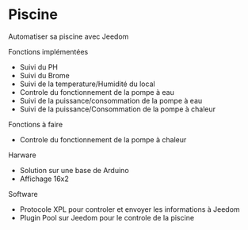 # Piscine
Automatiser sa piscine avec Jeedom

Fonctions implémentées
- Suivi du PH
- Suivi du Brome
- Suivi de la temperature/Humidité du local
- Controle du fonctionnement de la pompe à eau
- Suivi de la puissance/consommation de la pompe à eau
- Suivi de la puissance/Consommation de la pompe à chaleur

Fonctions à faire
- Controle du fonctionnement de la pompe à chaleur

Harware
- Solution sur une base de Arduino
- Affichage 16x2

Software
- Protocole XPL pour controler et envoyer les informations à Jeedom
- Plugin Pool sur Jeedom pour le controle de la piscine

